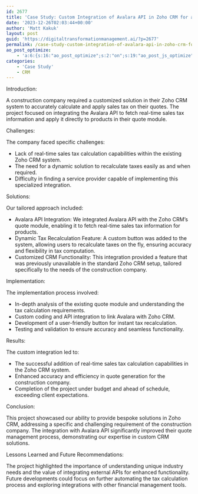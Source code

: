```yaml
---
id: 2677
title: 'Case Study: Custom Integration of Avalara API in Zoho CRM for a Construction Company'
date: '2023-12-26T02:03:44+00:00'
author: 'Matt Kakuk'
layout: post
guid: 'https://digitaltransformationmanagement.ai/?p=2677'
permalink: /case-study-custom-integration-of-avalara-api-in-zoho-crm-for-a-construction-company/
ao_post_optimize:
    - 'a:6:{s:16:"ao_post_optimize";s:2:"on";s:19:"ao_post_js_optimize";s:2:"on";s:20:"ao_post_css_optimize";s:2:"on";s:12:"ao_post_ccss";s:2:"on";s:16:"ao_post_lazyload";s:2:"on";s:15:"ao_post_preload";s:0:"";}'
categories:
    - 'Case Study'
    - CRM
---
```


Introduction:

A construction company required a customized solution in their Zoho CRM system to accurately calculate and apply sales tax on their quotes. The project focused on integrating the Avalara API to fetch real-time sales tax information and apply it directly to products in their quote module.

Challenges:

The company faced specific challenges:

- Lack of real-time sales tax calculation capabilities within the existing Zoho CRM system.
- The need for a dynamic solution to recalculate taxes easily as and when required.
- Difficulty in finding a service provider capable of implementing this specialized integration.

Solutions:

Our tailored approach included:

- Avalara API Integration: We integrated Avalara API with the Zoho CRM’s quote module, enabling it to fetch real-time sales tax information for products.
- Dynamic Tax Recalculation Feature: A custom button was added to the system, allowing users to recalculate taxes on the fly, ensuring accuracy and flexibility in tax computation.
- Customized CRM Functionality: This integration provided a feature that was previously unavailable in the standard Zoho CRM setup, tailored specifically to the needs of the construction company.

Implementation:

The implementation process involved:

- In-depth analysis of the existing quote module and understanding the tax calculation requirements.
- Custom coding and API integration to link Avalara with Zoho CRM.
- Development of a user-friendly button for instant tax recalculation.
- Testing and validation to ensure accuracy and seamless functionality.

Results:

The custom integration led to:

- The successful addition of real-time sales tax calculation capabilities in the Zoho CRM system.
- Enhanced accuracy and efficiency in quote generation for the construction company.
- Completion of the project under budget and ahead of schedule, exceeding client expectations.

Conclusion:

This project showcased our ability to provide bespoke solutions in Zoho CRM, addressing a specific and challenging requirement of the construction company. The integration with Avalara API significantly improved their quote management process, demonstrating our expertise in custom CRM solutions.

Lessons Learned and Future Recommendations:

The project highlighted the importance of understanding unique industry needs and the value of integrating external APIs for enhanced functionality. Future developments could focus on further automating the tax calculation process and exploring integrations with other financial management tools.